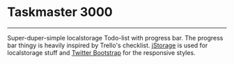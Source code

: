 # Taskmaster 3000
---
Super-duper-simple localstorage Todo-list with progress bar. The progress bar thingy is heavily inspired by Trello's checklist. [jStorage](http://www.jstorage.info) is used for localstorage stuff and [Twitter Bootstrap](http://getbootstrap.com) for the responsive styles.